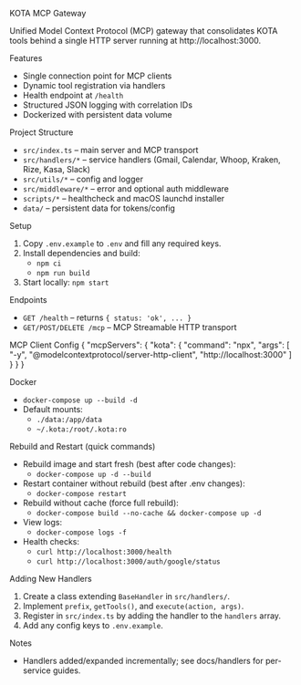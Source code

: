 KOTA MCP Gateway

Unified Model Context Protocol (MCP) gateway that consolidates KOTA tools behind a single HTTP server running at http://localhost:3000.

Features
- Single connection point for MCP clients
- Dynamic tool registration via handlers
- Health endpoint at `/health`
- Structured JSON logging with correlation IDs
- Dockerized with persistent data volume

Project Structure
- `src/index.ts` – main server and MCP transport
- `src/handlers/*` – service handlers (Gmail, Calendar, Whoop, Kraken, Rize, Kasa, Slack)
- `src/utils/*` – config and logger
- `src/middleware/*` – error and optional auth middleware
- `scripts/*` – healthcheck and macOS launchd installer
- `data/` – persistent data for tokens/config

Setup
1. Copy `.env.example` to `.env` and fill any required keys.
2. Install dependencies and build:
   - `npm ci`
   - `npm run build`
3. Start locally: `npm start`

Endpoints
- `GET /health` – returns `{ status: 'ok', ... }`
- `GET/POST/DELETE /mcp` – MCP Streamable HTTP transport

MCP Client Config
{
  "mcpServers": {
    "kota": {
      "command": "npx",
      "args": [
        "-y",
        "@modelcontextprotocol/server-http-client",
        "http://localhost:3000"
      ]
    }
  }
}

Docker
- `docker-compose up --build -d`
- Default mounts:
  - `./data:/app/data`
  - `~/.kota:/root/.kota:ro`

Rebuild and Restart (quick commands)
- Rebuild image and start fresh (best after code changes):
  - `docker-compose up -d --build`
- Restart container without rebuild (best after .env changes):
  - `docker-compose restart`
- Rebuild without cache (force full rebuild):
  - `docker-compose build --no-cache && docker-compose up -d`
- View logs:
  - `docker-compose logs -f`
- Health checks:
  - `curl http://localhost:3000/health`
  - `curl http://localhost:3000/auth/google/status`

Adding New Handlers
1. Create a class extending `BaseHandler` in `src/handlers/`.
2. Implement `prefix`, `getTools()`, and `execute(action, args)`.
3. Register in `src/index.ts` by adding the handler to the `handlers` array.
4. Add any config keys to `.env.example`.

Notes
- Handlers added/expanded incrementally; see docs/handlers for per-service guides.
